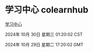 # 学习中心 colearnhub
[学习中心](http://219.139.197.74:56308/colearnhub/)

2024年 10月 30日 星期三 01:20:02 CST

2024年 10月 29日 星期二 17:20:02 GMT
